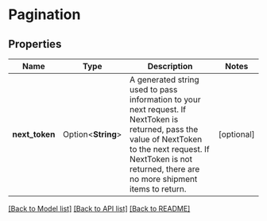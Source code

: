 # Pagination

## Properties

Name | Type | Description | Notes
------------ | ------------- | ------------- | -------------
**next_token** | Option<**String**> | A generated string used to pass information to your next request. If NextToken is returned, pass the value of NextToken to the next request. If NextToken is not returned, there are no more shipment items to return. | [optional]

[[Back to Model list]](../README.md#documentation-for-models) [[Back to API list]](../README.md#documentation-for-api-endpoints) [[Back to README]](../README.md)


